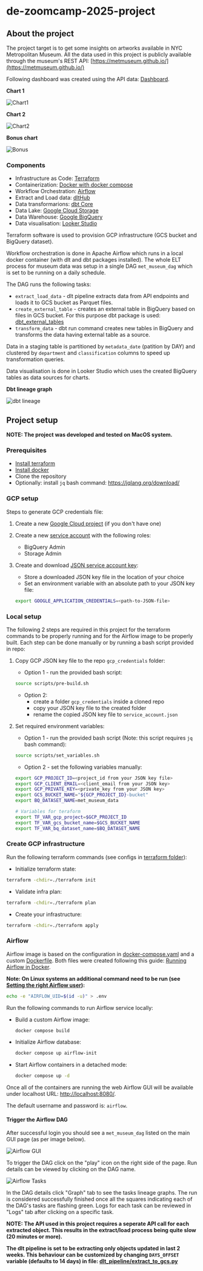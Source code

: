 # de-zoomcamp-2025-project

## About the project

The project target is to get some insights on artworks available in NYC Metropolitan Museum. All the data used in this project is publicly available through the museum's REST API: [https://metmuseum.github.io/](https://metmuseum.github.io/)

Following dashboard was created using the API data: [Dashboard](https://lookerstudio.google.com/reporting/0e7d5875-999e-4fa6-9c6d-35adfdb9bd2b).

__Chart 1__

![Chart1](./images/chart_1.png)

__Chart 2__

![Chart2](./images/chart_2.png)

__Bonus chart__

![Bonus](./images/bonus_chart.png)


### Components

- Infrastructure as Code: [Terraform](https://www.terraform.io/)
- Containerization: [Docker with docker compose](https://www.docker.com/)
- Workflow Orchestration: [Airflow](https://airflow.apache.org/)
- Extract and Load data: [dltHub](https://dlthub.com/)
- Data transformarions: [dbt Core](https://docs.getdbt.com/docs/core/installation-overview)
- Data Lake: [Google Cloud Storage](https://cloud.google.com/storage)
- Data Warehouse: [Google BigQuery](https://cloud.google.com/bigquery)
- Data visualisation: [Looker Studio](https://lookerstudio.google.com/)

Terraform software is used to provision GCP infrastructure (GCS bucket and BigQuery dataset).

Workflow orchestration is done in Apache Airflow which runs in a local docker container (with dlt and dbt packages installed). The whole ELT process for museum data was setup in a single DAG `met_museum_dag` which is set to be running on a daily schedule. 

The DAG runs the following tasks:
- `extract_load_data` - dlt pipeline extracts data from API endpoints and loads it to GCS bucket as Parquet files.
- `create_external_table` - creates an external table in BigQuery based on files in GCS bucket. For this purpose dbt package is used: 
[dbt_external_tables](https://hub.getdbt.com/dbt-labs/dbt_external_tables/latest/)
- `transform_data` - dbt run command creates new tables in BigQuery and transforms the data having external table as a source.

Data in a staging table is partitioned by `metadata_date`  (patition by DAY) and clustered by `department` and `classification` columns to speed up transformation queries.

Data visualisation is done in Looker Studio which uses the created BigQuery tables as data sources for charts.

__Dbt lineage graph__

![dbt lineage](./images/lineage.png)

## Project setup

__NOTE: The project was developed and tested on MacOS system.__

### Prerequisites
- [Install terraform](https://developer.hashicorp.com/terraform/tutorials/aws-get-started/install-cli#install-terraform)
- [Install docker](https://docs.docker.com/engine/install/)
- Clone the repository
- Optionally: install `jq` bash command: https://jqlang.org/download/

### GCP setup
Steps to generate GCP credentials file:
1. Create a new [Google Cloud project](https://cloud.google.com/resource-manager/docs/creating-managing-projects#creating_a_project) (if you don't have one)
2. Create a new [service account](https://cloud.google.com/iam/docs/service-accounts-create#creating) with the following roles:
    - BigQuery Admin
    - Storage Admin
3. Create and download [JSON service account key](https://cloud.google.com/iam/docs/keys-create-delete#creating):
    - Store a downloaded JSON key file in the location of your choice
    - Set an environment variable with an absolute path to your JSON key file:

    ```sh
    export GOOGLE_APPLICATION_CREDENTIALS=<path-to-JSON-file>
    ```

### Local setup

The following 2 steps are required in this project for the terraform commands to be properly running and for the Airflow image to be properly built. Each step can be done manually or by running a bash script provided in repo:

1. Copy GCP JSON key file to the repo `gcp_credentials` folder:
    - Option 1 - run the provided bash script:

    ```sh
    source scripts/pre-build.sh
    ```

    - Option 2:
        - create a folder `gcp_credentials` inside a cloned repo
        - copy your JSON key file to the created folder
        - rename the copied JSON key file to `service_account.json`

2. Set required environment variables:
    - Option 1 - run the provided bash script (Note: this script requires `jq` bash command):

    ```sh
    source scripts/set_variables.sh 
    ```

    - Option 2 - set the following variables manually:

    ```sh
    export GCP_PROJECT_ID=<project_id from your JSON key file>
    export GCP_CLIENT_EMAIL=<client_email from your JSON key>
    export GCP_PRIVATE_KEY=<private_key from your JSON key>
    export GCS_BUCKET_NAME="${GCP_PROJECT_ID}-bucket"
    export BQ_DATASET_NAME=met_museum_data

    # Variables for teraform
    export TF_VAR_gcp_project=$GCP_PROJECT_ID
    export TF_VAR_gcs_bucket_name=$GCS_BUCKET_NAME
    export TF_VAR_bq_dataset_name=$BQ_DATASET_NAME
    ```

### Create GCP infrastructure

Run the following terraform commands (see configs in [terraform folder](terraform/)):

- Initialize terraform state:

```sh
terraform -chdir=./terraform init
```

- Validate infra plan:

```sh
terraform -chdir=./terraform plan
```

- Create your infrastructure:

```sh
terraform -chdir=./terraform apply
```

### Airflow

Airflow image is based on the configuration in [docker-compose.yaml](docker-compose.yaml) and a custom [Dockerfile](Dockerfile). Both files were created following this guide: [Running Airflow in Docker](https://airflow.apache.org/docs/apache-airflow/stable/howto/docker-compose/index.html).

__Note: On Linux systems an additional command need to be run (see [Setting the right Airflow user](https://airflow.apache.org/docs/apache-airflow/stable/howto/docker-compose/index.html#setting-the-right-airflow-user)):__

```sh
echo -e "AIRFLOW_UID=$(id -u)" > .env
```

Run the following commands to run Airflow service locally:

- Build a custom Airflow image:
    ```sh
    docker compose build
    ```

- Initialize Airflow database:
    ```sh
    docker compose up airflow-init
    ```

- Start Airflow containers in a detached mode:
    ```sh
    docker compose up -d
    ```

Once all of the containers are running the web Airflow GUI will be available under localhost URL: [http://localhost:8080/](http://localhost:8080/).

The default username and password is: `airflow`.


#### Trigger the Airflow DAG

After successful login you should see a `met_museum_dag` listed on the main GUI page (as per image below).

![Airflow GUI](./images/airflow_gui.png)

To trigger the DAG click on the "play" icon on the right side of the page. Run details can be viewed by clicking on the DAG name.

![Airflow Tasks](./images/airflow_tasks.png)

In the DAG details click "Graph" tab to see the tasks lineage graphs. The run is considered successfully finished once all the squares indicating each of the DAG's tasks are flashing green. Logs for each task can be reviewed in "Logs" tab after clicking on a specific task.

__NOTE: The API used in this project requires a seperate API call for each extracted object. This results in the extract/load process being quite slow (20 minutes or more).__

__The dlt pipeline is set to be extracting only objects updated in last 2 weeks. This behaviour can be customized by changing `DAYS_OFFSET` variable (defaults to 14 days) in file: [dlt_pipeline/extract_to_gcs.py](dlt_pipeline/extract_to_gcs.py)__